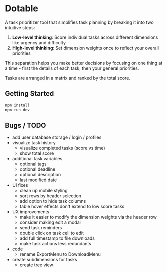 # Dotable

A task prioritizer tool that simplifies task planning by breaking it into two intuitive steps:

1. **Low-level thinking**: Score individual tasks across different dimensions like urgency and difficulty
2. **High-level thinking**: Set dimension weights once to reflect your overall priorities

This separation helps you make better decisions by focusing on one thing at a time - first the details of each task, then your general priorities. 

Tasks are arranged in a matrix and ranked by the total score.

## Getting Started

```bash
npm install
npm run dev
```

## Bugs / TODO
* add user database storage / login / profiles
* visualize task history
    * visualize completed tasks (score vs time)
    * show total score
* additional task variables
    * optional tags
    * optional deadline
    * optional description
    * last modified date
* UI fixes
    * clean up mobile styling
    * sort rows by header selection
    * add option to hide task columns
    * table hover effects don't extend to low score tasks
* UX improvements
    * make it easier to modify the dimension weights via the header row
    * consider making edit a modal
    * send task reminders
    * double click on task cell to edit
    * add full timestamp to file downloads
    * make task actions less redundants
* code
    * rename ExportMenu to DownloadMenu    
* create subdimensions for tasks
    * create tree view



